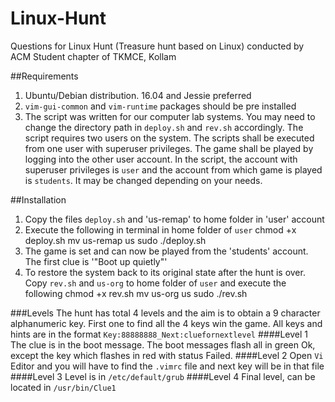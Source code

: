 # Linux-Hunt
Questions for Linux Hunt (Treasure hunt based on Linux) conducted by ACM Student chapter of TKMCE, Kollam

##Requirements
1. Ubuntu/Debian distribution. 16.04 and Jessie preferred
2. `vim-gui-common` and `vim-runtime` packages should be pre installed
3. The script was written for our computer lab systems. You may need to change the directory path in `deploy.sh` and `rev.sh` accordingly. The script requires two users on the system. The scripts shall be executed from one user with superuser privileges. The game shall be played by logging into the other user account. In the script, the account with superuser privileges is `user` and the account from which game is played is `students`. It may be changed depending on your needs.

##Installation
1. Copy the files `deploy.sh` and 'us-remap' to home folder in 'user' account
2. Execute the following in terminal in home folder of `user`
    chmod +x deploy.sh
    mv us-remap us
    sudo ./deploy.sh
3. The game is set and can now be played from the 'students' account. The first clue is '"Boot up quietly"'
4. To restore the system back to its original state after the hunt is over. Copy `rev.sh` and `us-org` to home folder of `user` and execute the following
    chmod +x rev.sh
    mv us-org us
    sudo ./rev.sh
    
###Levels
The hunt has total 4 levels and the aim is to obtain a 9 character alphanumeric key. First one to find all the 4 keys win the game. All keys and hints are in the format `Key:88888888_Next:cluefornextlevel`
####Level 1
The clue is in the boot message. The boot messages flash all in green Ok, except the key which flashes in red with status Failed.
####Level 2
Open `Vi` Editor and you will have to find the `.vimrc` file and next key will be in that file
####Level 3
Level is in `/etc/default/grub`
####Level 4
Final level, can be located in `/usr/bin/Clue1`
